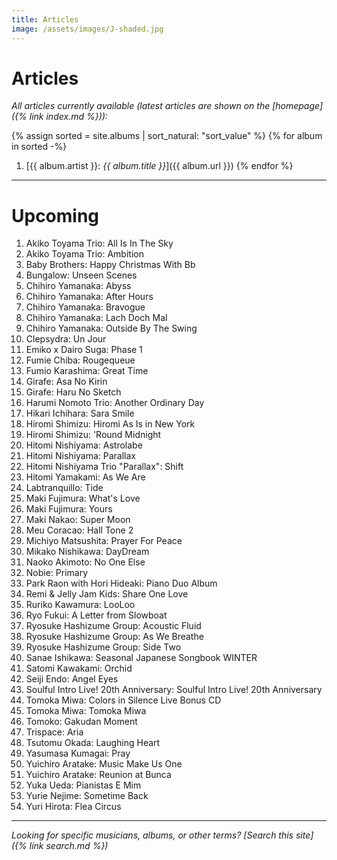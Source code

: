 ```yaml
---
title: Articles
image: /assets/images/J-shaded.jpg
---
```


# Articles 

*All articles currently available (latest articles are shown on the [homepage]({% link index.md %})):*

{% assign sorted = site.albums | sort_natural: "sort_value" %}
{% for album in sorted -%}
1. [{{ album.artist }}: *{{ album.title }}*]({{ album.url }})
{% endfor %}

---

# Upcoming

1. Akiko Toyama Trio: All Is In The Sky
1. Akiko Toyama Trio: Ambition
1. Baby Brothers: Happy Christmas With Bb
1. Bungalow: Unseen Scenes
1. Chihiro Yamanaka: Abyss
1. Chihiro Yamanaka: After Hours
1. Chihiro Yamanaka: Bravogue
1. Chihiro Yamanaka: Lach Doch Mal
1. Chihiro Yamanaka: Outside By The Swing
1. Clepsydra: Un Jour
1. Emiko x Dairo Suga: Phase 1
1. Fumie Chiba: Rougequeue
1. Fumio Karashima: Great Time
1. Girafe: Asa No Kirin
1. Girafe: Haru No Sketch
1. Harumi Nomoto Trio: Another Ordinary Day
1. Hikari Ichihara: Sara Smile
1. Hiromi Shimizu: Hiromi As Is in New York
1. Hiromi Shimizu: 'Round Midnight
1. Hitomi Nishiyama: Astrolabe
1. Hitomi Nishiyama: Parallax
1. Hitomi Nishiyama Trio "Parallax": Shift
1. Hitomi Yamakami: As We Are
1. Labtranquillo: Tide
1. Maki Fujimura: What's Love
1. Maki Fujimura: Yours
1. Maki Nakao: Super Moon
1. Meu Coracao: Hall Tone 2
1. Michiyo Matsushita: Prayer For Peace
1. Mikako Nishikawa: DayDream
1. Naoko Akimoto: No One Else
1. Nobie: Primary
1. Park Raon with Hori Hideaki: Piano Duo Album
1. Remi & Jelly Jam Kids: Share One Love
1. Ruriko Kawamura: LooLoo
1. Ryo Fukui: A Letter from Slowboat
1. Ryosuke Hashizume Group: Acoustic Fluid
1. Ryosuke Hashizume Group: As We Breathe
1. Ryosuke Hashizume Group: Side Two
1. Sanae Ishikawa: Seasonal Japanese Songbook WINTER
1. Satomi Kawakami: Orchid
1. Seiji Endo: Angel Eyes
1. Soulful Intro Live! 20th Anniversary: Soulful Intro Live! 20th Anniversary
1. Tomoka Miwa: Colors in Silence Live Bonus CD
1. Tomoka Miwa: Tomoka Miwa
1. Tomoko: Gakudan Moment
1. Trispace: Aria
1. Tsutomu Okada: Laughing Heart
1. Yasumasa Kumagai: Pray
1. Yuichiro Aratake: Music Make Us One
1. Yuichiro Aratake: Reunion at Bunca
1. Yuka Ueda: Pianistas E Mim
1. Yurie Nejime: Sometime Back
1. Yuri Hirota: Flea Circus


---

*Looking for specific musicians, albums, or other terms? [Search this site]({% link search.md %})*
